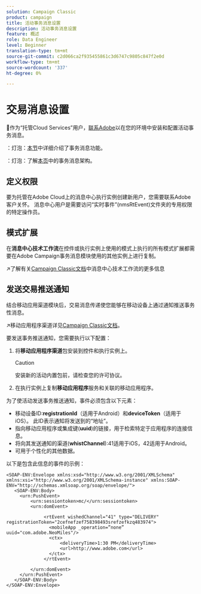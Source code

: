 ```yaml
---
solution: Campaign Classic
product: campaign
title: 活动事务消息设置
description: 活动事务消息设置
feature: 概述
role: Data Engineer
level: Beginner
translation-type: tm+mt
source-git-commit: c2d066ca2f935455861c3d6747c9805c847f2e0d
workflow-type: tm+mt
source-wordcount: '337'
ht-degree: 0%

---
```


# 交易消息设置

:speech_balloon:作为“托管Cloud Services”用户，[联系Adobe](../start/support.md#support)以在您的环境中安装和配置活动事务消息。

：灯泡：[本节](../send/transactional.md)中详细介绍了事务消息功能。

：灯泡：了解[本页](../dev/architecture.md)中的事务消息架构。

## 定义权限

要为托管在Adobe Cloud上的消息中心执行实例创建新用户，您需要联系Adobe客户关怀。 消息中心用户是需要访问“实时事件”(nmsRtEvent)文件夹的专用权限的特定操作员。

## 模式扩展

在&#x200B;**消息中心技术工作流**&#x200B;在控件或执行实例上使用的模式上执行的所有模式扩展都需要在Adobe Campaign事务消息模块使用的其他实例上进行复制。

:arrow_upper_right:了解有关[Campaign Classic文档](https://experienceleague.adobe.com/docs/campaign-classic/using/transactional-messaging/instance-configuration/technical-workflows.html?lang=en#control-instance-workflows)中消息中心技术工作流的更多信息

## 发送交易推送通知

结合移动应用渠道模块后，交易消息传递使您能够在移动设备上通过通知推送事务性消息。

:arrow_upper_right:移动应用程序渠道详见[Campaign Classic文档](https://experienceleague.adobe.com/docs/campaign-classic/using/sending-messages/sending-push-notifications/about-mobile-app-channel.html?lang=en#sending-messages)。

要发送事务推送通知，您需要执行以下配置：

1. 将&#x200B;**移动应用程序渠道**&#x200B;包安装到控件和执行实例上。

   >[!CAUTION]
   >
   >安装新的活动内置包前，请检查您的许可协议。

1. 在执行实例上复制&#x200B;**移动应用程序**&#x200B;服务和关联的移动应用程序。

为了使活动发送事务推送通知，事件必须包含以下元素：

* 移动设备ID:**registrationId**（适用于Android）和&#x200B;**deviceToken**（适用于iOS）。 此ID表示通知将发送到的“地址”。
* 指向移动应用程序或集成键(**uuid**)的链接，用于检索特定于应用程序的连接信息。
* 将向其发送通知的渠道(**whistChannel**):41适用于iOS，42适用于Android。
* 可用于个性化的其他数据。

以下是包含此信息的事件的示例：

```
<SOAP-ENV:Envelope xmlns:xsd="http://www.w3.org/2001/XMLSchema" xmlns:xsi="http://www.w3.org/2001/XMLSchema-instance" xmlns:SOAP-ENV="http://schemas.xmlsoap.org/soap/envelope/">
   <SOAP-ENV:Body>
     <urn:PushEvent>
         <urn:sessiontoken>mc/</urn:sessiontoken>
         <urn:domEvent>

              <rtEvent wishedChannel="41" type="DELIVERY" registrationToken="2cefnefzef758398493srefzefkzq483974">
                <mobileApp _operation=”none” uuid="com.adobe.NeoMiles"/>
                <ctx>
                    <deliveryTime>1:30 PM</deliveryTime>
                    <url>http://www.adobe.com</url>
                </ctx>
              </rtEvent>

         </urn:domEvent>
     </urn:PushEvent>           
   </SOAP-ENV:Body>
</SOAP-ENV:Envelope>
```

